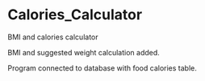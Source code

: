 # Calories_Calculator
BMI and calories calculator

BMI and suggested weight calculation added.

Program connected to database with food calories table.


